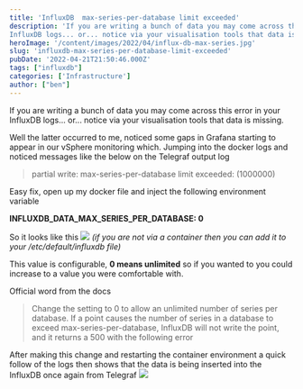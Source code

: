 ```yaml
---
title: 'InfluxDB  max-series-per-database limit exceeded' 
description: 'If you are writing a bunch of data you may come across this error in your
InfluxDB logs... or... notice via your visualisation tools that data is miss'
heroImage: '/content/images/2022/04/influx-db-max-series.jpg'
slug: 'influxdb-max-series-per-database-limit-exceeded'
pubDate: '2022-04-21T21:50:46.000Z'
tags: ["influxdb"] 
categories: ['Infrastructure']
author: ["ben"]
---
```


If you are writing a bunch of data you may come across this error in your InfluxDB logs... or... notice via your visualisation tools that data is missing.

Well the latter occurred to me, noticed some gaps in Grafana starting to appear in our vSphere monitoring which. Jumping into the docker logs and noticed messages like the below on the Telegraf output log

> partial write: max-series-per-database limit exceeded: (1000000) 

Easy fix, open up my docker file and inject the following environment variable

**INFLUXDB_DATA_MAX_SERIES_PER_DATABASE: 0**

So it looks like this 
![](/content/images/2022/04/image-34.png)
*(if you are not via a container then you can add it to your /etc/default/influxdb file)*

This value is configurable, **0 means unlimited** so if you wanted to you could increase to a value you were comfortable with.

Official word from the docs

> Change the setting to 0 to allow an unlimited number of series per database. If a point causes the number of series in a database to exceed max-series-per-database, InfluxDB will not write the point, and it returns a 500 with the following error

After making this change and restarting the container environment a quick follow of the logs then shows that the data is being inserted into the InfluxDB once again from Telegraf
![](/content/images/2022/04/image-35.png)

